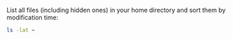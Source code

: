List all files (including hidden ones) in your home directory and sort them by modification time:

```bash
ls -lat ~
```